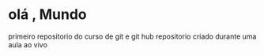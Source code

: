# olá , Mundo
 primeiro repositorio do curso de git e git hub
 repositorio criado durante uma aula ao vivo
 